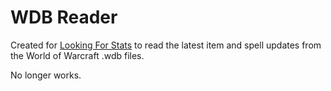 WDB Reader
==========

Created for [Looking For Stats](http://www.lookingforstats.com/) to read the latest item and spell updates from the World of Warcraft .wdb files.

No longer works.
